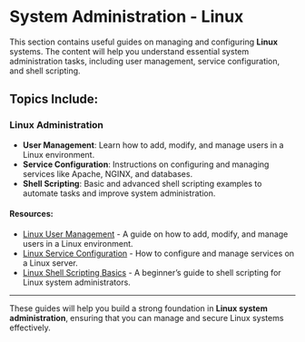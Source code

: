 # System Administration - Linux

This section contains useful guides on managing and configuring **Linux** systems. The content will help you understand essential system administration tasks, including user management, service configuration, and shell scripting.

## Topics Include:

### Linux Administration
- **User Management**: Learn how to add, modify, and manage users in a Linux environment.
- **Service Configuration**: Instructions on configuring and managing services like Apache, NGINX, and databases.
- **Shell Scripting**: Basic and advanced shell scripting examples to automate tasks and improve system administration.

#### Resources:
- [Linux User Management](system-administration/linux-user-management.md) - A guide on how to add, modify, and manage users in a Linux environment.
- [Linux Service Configuration](system-administration/linux-service-configuration.md) - How to configure and manage services on a Linux server.
- [Linux Shell Scripting Basics](system-administration/linux-shell-scripting.md) - A beginner’s guide to shell scripting for Linux system administrators.

---

These guides will help you build a strong foundation in **Linux system administration**, ensuring that you can manage and secure Linux systems effectively.
